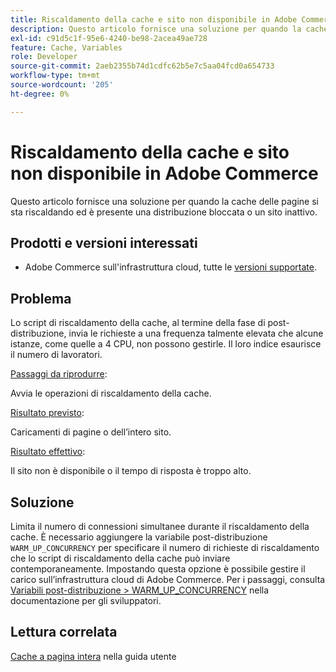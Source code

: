 ```yaml
---
title: Riscaldamento della cache e sito non disponibile in Adobe Commerce
description: Questo articolo fornisce una soluzione per quando la cache delle pagine si sta riscaldando ed è presente una distribuzione bloccata o un sito inattivo.
exl-id: c91d5c1f-95e6-4240-be98-2acea49ae728
feature: Cache, Variables
role: Developer
source-git-commit: 2aeb2355b74d1cdfc62b5e7c5aa04fcd0a654733
workflow-type: tm+mt
source-wordcount: '205'
ht-degree: 0%

---
```


# Riscaldamento della cache e sito non disponibile in Adobe Commerce

Questo articolo fornisce una soluzione per quando la cache delle pagine si sta riscaldando ed è presente una distribuzione bloccata o un sito inattivo.

## Prodotti e versioni interessati

* Adobe Commerce sull&#39;infrastruttura cloud, tutte le [versioni supportate](https://magento.com/sites/default/files/magento-software-lifecycle-policy.pdf).

## Problema

Lo script di riscaldamento della cache, al termine della fase di post-distribuzione, invia le richieste a una frequenza talmente elevata che alcune istanze, come quelle a 4 CPU, non possono gestirle. Il loro indice esaurisce il numero di lavoratori.

<u>Passaggi da riprodurre</u>:

Avvia le operazioni di riscaldamento della cache.

<u>Risultato previsto</u>:

Caricamenti di pagine o dell’intero sito.

<u>Risultato effettivo</u>:

Il sito non è disponibile o il tempo di risposta è troppo alto.

## Soluzione

Limita il numero di connessioni simultanee durante il riscaldamento della cache. È necessario aggiungere la variabile post-distribuzione `WARM_UP_CONCURRENCY` per specificare il numero di richieste di riscaldamento che lo script di riscaldamento della cache può inviare contemporaneamente. Impostando questa opzione è possibile gestire il carico sull’infrastruttura cloud di Adobe Commerce. Per i passaggi, consulta [Variabili post-distribuzione > WARM\_UP\_CONCURRENCY](https://experienceleague.adobe.com/it/docs/commerce-cloud-service/user-guide/configure/env/stage/variables-post-deploy#warm_up_concurrency) nella documentazione per gli sviluppatori.

## Lettura correlata

[Cache a pagina intera](https://experienceleague.adobe.com/it/docs/commerce-admin/systems/tools/cache-management#full-page-caching) nella guida utente
